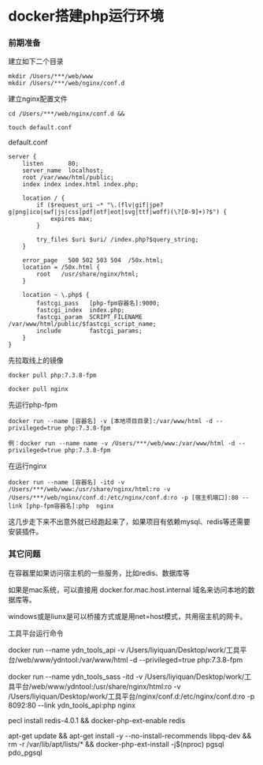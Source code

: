 # docker搭建php运行环境

### 前期准备

建立如下二个目录
```
mkdir /Users/***/web/www
mkdir /Users/***/web/nginx/conf.d
```

建立nginx配置文件
```
cd /Users/***/web/nginx/conf.d && 

touch default.conf 
```

default.conf
```
server {
    listen       80;
    server_name  localhost;
    root /var/www/html/public;
    index index index.html index.php;

    location / {
        if ($request_uri ~* "\.(flv|gif|jpe?g|png|ico|swf|js|css|pdf|otf|eot|svg|ttf|woff)(\?[0-9]+)?$") {
            expires max;
        }
        
        try_files $uri $uri/ /index.php?$query_string;
    }

    error_page   500 502 503 504  /50x.html;
    location = /50x.html {
        root   /usr/share/nginx/html;
    }

    location ~ \.php$ {
        fastcgi_pass   [php-fpm容器名]:9000;
        fastcgi_index  index.php;
        fastcgi_param  SCRIPT_FILENAME  /var/www/html/public/$fastcgi_script_name;
        include        fastcgi_params;
    }
}

```


先拉取线上的镜像
```
docker pull php:7.3.8-fpm

docker pull nginx
```

先运行php-fpm
```
docker run --name [容器名] -v [本地项目目录]:/var/www/html -d --privileged=true php:7.3.8-fpm

例：docker run --name name -v /Users/***/web/www:/var/www/html -d --privileged=true php:7.3.8-fpm
```

在运行nginx
```
docker run --name [容器名] -itd -v /Users/***/web/www:/usr/share/nginx/html:ro -v /Users/***/web/nginx/conf.d:/etc/nginx/conf.d:ro -p [宿主机端口]:80 --link [php-fpm容器名]:php  nginx
```

这几步走下来不出意外就已经跑起来了，如果项目有依赖mysql、redis等还需要安装插件。



### 其它问题

在容器里如果访问宿主机的一些服务，比如redis、数据库等

如果是mac系统，可以直接用 docker.for.mac.host.internal 域名来访问本地的数据库等。

windows或是liunx是可以桥接方式或是用net=host模式，共用宿主机的网卡。




工具平台运行命令

docker run --name ydn_tools_api -v /Users/liyiquan/Desktop/work/工具平台/web/www/ydntool:/var/www/html -d --privileged=true php:7.3.8-fpm

docker run --name ydn_tools_sass -itd -v /Users/liyiquan/Desktop/work/工具平台/web/www/ydntool:/usr/share/nginx/html:ro -v /Users/liyiquan/Desktop/work/工具平台/nginx/conf.d:/etc/nginx/conf.d:ro -p 8092:80 --link ydn_tools_api:php  nginx



pecl install redis-4.0.1 && docker-php-ext-enable redis


apt-get update &&
apt-get install -y --no-install-recommends libpq-dev &&
rm -r /var/lib/apt/lists/* &&
docker-php-ext-install -j$(nproc) pgsql pdo_pgsql